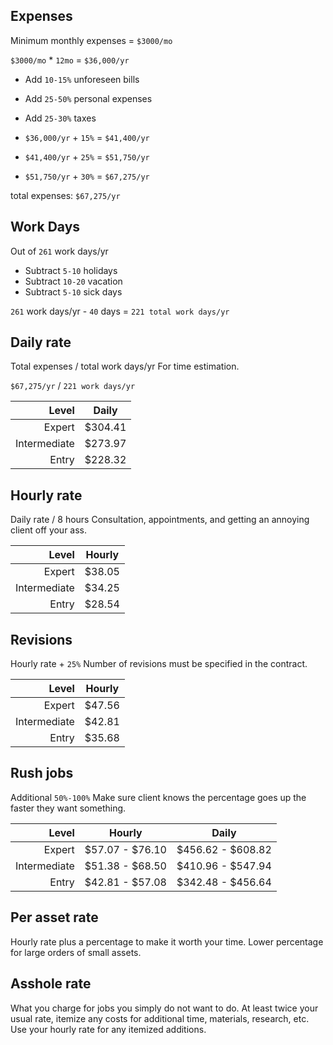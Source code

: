 ## Expenses

  Minimum monthly expenses = `$3000/mo`

  `$3000/mo` * `12mo` = `$36,000/yr`

  - Add `10-15%` unforeseen bills
  - Add `25-50%` personal expenses
  - Add `25-30%` taxes


  - `$36,000/yr` + `15%` = `$41,400/yr`
  - `$41,400/yr` + `25%` = `$51,750/yr`
  - `$51,750/yr` + `30%` = `$67,275/yr`

  total expenses: `$67,275/yr`


## Work Days

  Out of `261` work days/yr

  - Subtract  `5-10` holidays
  - Subtract `10-20` vacation
  - Subtract  `5-10` sick days

  `261` work days/yr - `40` days = `221 total work days/yr`


## Daily rate

  Total expenses / total work days/yr
  For time estimation.

  `$67,275/yr` / `221 work days/yr`

  | Level        | Daily   |
  | ------------:|:-------:|
  | Expert       | $304.41 |
  | Intermediate | $273.97 |
  | Entry        | $228.32 |


## Hourly rate

  Daily rate / 8 hours
  Consultation, appointments, and getting an annoying client off your ass.


  | Level        | Hourly |
  | ------------:|:------:|
  | Expert       | $38.05 |
  | Intermediate | $34.25 |
  | Entry        | $28.54 |


## Revisions

  Hourly rate + `25%`
  Number of revisions must be specified in the contract.

  | Level        | Hourly |
  | ------------:|:------:|
  | Expert       | $47.56 |
  | Intermediate | $42.81 |
  | Entry        | $35.68 |


## Rush jobs

  Additional `50%-100%`
  Make sure client knows the percentage goes up the faster they want something.

| Level        | Hourly          | Daily             |
| ------------:|:---------------:|:-----------------:|
| Expert       | $57.07 - $76.10 | $456.62 - $608.82 |
| Intermediate | $51.38 - $68.50 | $410.96 - $547.94 |
| Entry        | $42.81 - $57.08 | $342.48 - $456.64 |


## Per asset rate

  Hourly rate plus a percentage to make it worth your time.
  Lower percentage for large orders of small assets.


## Asshole rate

  What you charge for jobs you simply do not want to do.
  At least twice your usual rate, itemize any costs for additional time,
  materials, research, etc. Use your hourly rate for any itemized additions.
